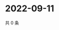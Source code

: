 # 2022-09-11

共 0 条

<!-- BEGIN WEIBO -->
<!-- 最后更新时间 Sun Sep 11 2022 06:01:15 GMT+0800 (China Standard Time) -->

<!-- END WEIBO -->
